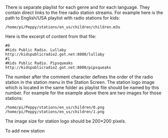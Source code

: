 There is separate playlist for each genre and for each language. They contain direct links to the free radio station streams. For example here is the path to English/USA playlist with radio stations for kids:
```
/home/pi/Peppy/stations/en_us/children/children.m3u
```
Here is the excerpt of content from that file:
```
#0
#Kids Public Radio. Lullaby
http://kidspublicradio2.got.net:8000/lullaby
#1
#Kids Public Radio. Pipsqueaks
http://kidspublicradio2.got.net:8000/pipsqueaks
```
The number after the comment character defines the order of the radio station in the station menu in the Station Screen. The station logo image which is located in the same folder as playlist file should be named by this number. For example for the example above there are two images for those stations:
```
/home/pi/Peppy/stations/en_us/children/0.png
/home/pi/Peppy/stations/en_us/children/1.png
```
The image size for station logo should be 200*200 pixels.

To add new station 